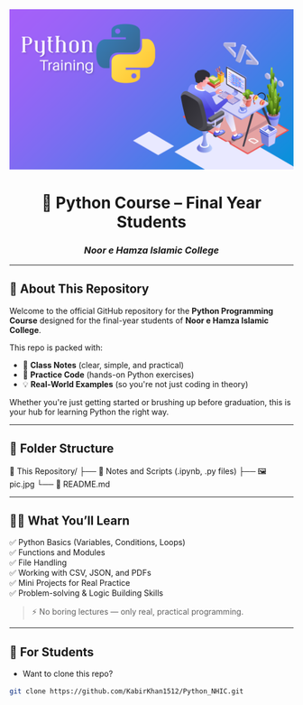<div align="center">

<img src="pic.png" alt="Noor e Hamza Islamic College"/>

# 🐍 Python Course – Final Year Students

### _Noor e Hamza Islamic College_

</div>

---

## 📘 About This Repository

Welcome to the official GitHub repository for the **Python Programming Course** designed for the final-year students of **Noor e Hamza Islamic College**.

This repo is packed with:

- 📓 **Class Notes** (clear, simple, and practical)
- 🧠 **Practice Code** (hands-on Python exercises)
- 💡 **Real-World Examples** (so you're not just coding in theory)

Whether you're just getting started or brushing up before graduation, this is your hub for learning Python the right way.

---

## 📂 Folder Structure

📁 This Repository/
├── 🧾 Notes and Scripts (.ipynb, .py files)
├── 🖼️ pic.jpg
└── 📄 README.md

---

## 🧑‍🏫 What You’ll Learn

✅ Python Basics (Variables, Conditions, Loops)  
✅ Functions and Modules  
✅ File Handling  
✅ Working with CSV, JSON, and PDFs  
✅ Mini Projects for Real Practice  
✅ Problem-solving & Logic Building Skills

> ⚡ No boring lectures — only real, practical programming.

---

## 🌱 For Students

- Want to clone this repo?

```bash
git clone https://github.com/KabirKhan1512/Python_NHIC.git
```

